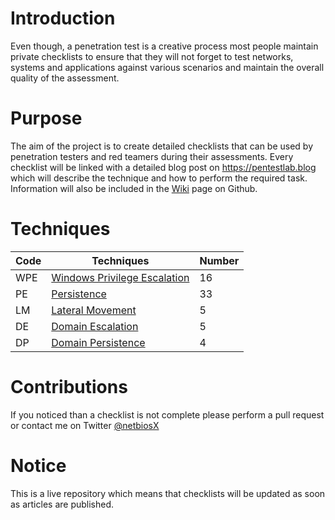# Introduction
Even though, a penetration test is a creative process most people maintain private checklists to ensure that they will not forget to test networks, systems and applications against various scenarios and maintain the overall quality of the assessment.

# Purpose
The aim of the project is to create detailed checklists that can be used by penetration testers and red teamers during their assessments. Every checklist will be linked with a detailed blog post on https://pentestlab.blog which will describe the technique and how to perform the required task. Information will also be included in the [Wiki](https://github.com/netbiosX/Checklists/wiki) page on Github.

# Techniques

|Code     |Techniques              |Number|
|---------|------------------------|------|
|WPE  |[Windows Privilege Escalation](https://github.com/netbiosX/Checklists/blob/master/Windows-Privilege-Escalation.md)|16|
|PE   |[Persistence](https://github.com/netbiosX/Checklists/blob/master/Persistence.md)|33|
|LM   |[Lateral Movement](https://github.com/netbiosX/Checklists/blob/master/Lateral-Movement.md)|5|
|DE   |[Domain Escalation](https://github.com/netbiosX/Checklists/blob/master/Domain-Escalation.md)|5|
|DP   |[Domain Persistence](https://github.com/netbiosX/Checklists/blob/master/Domain-Persistence.md)|4|

# Contributions
If you noticed than a checklist is not complete please perform a pull request or contact me on Twitter [@netbiosX](www.twitter.com/netbiosX)

# Notice
This is a live repository which means that checklists will be updated as soon as articles are published. 
